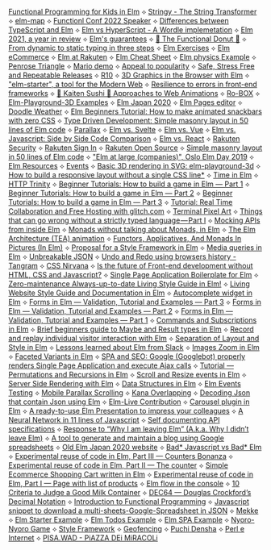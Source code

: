 [Functional Programming for Kids in Elm](https://lucamug.github.io/functional-programming-for-kids-in-elm/#/robot) ⟡ [Stringy - The String Transformer](https://lucamug.github.io/stringy/) ⟡ [elm-map](https://elm-map.guupa.com/) ⟡ [Functionl Conf 2022 Speaker](https://confengine.com/conferences/functional-conf-2022/proposal/16260/familiarity-or-guarantees-functional-programming-for-the-front-end) ⟡ [Differences between TypeScript and Elm](https://dev.to/lucamug/typescript-and-elm-3g38) ⟡ [Elm vs HyperScript - A Wordle implemetation](https://dev.to/lucamug/elm-vs-hyperscript-2m3m) ⟡ [Elm 2021, a year in review](https://dev.to/lucamug/elm-2021-a-year-in-review-4pho) ⟡ [Elm's guarantees](https://dev.to/lucamug/elms-guarantees-13e4) ⟡ [🍩 The Functional Donut 🍩](https://dev.to/lucamug/the-functional-donut-19pp) ⟡ [From dynamic to static typing in three steps](https://dev.to/lucamug/three-steps-4n7) ⟡ [Elm Exercises](https://ellie-app.com/dZLQZGDGgNsa1) ⟡ [Elm eCommerce](https://elm-ecommerce.guupa.com/) ⟡ [Elm at Rakuten](https://dev.to/lucamug/elm-6m8) ⟡ [Elm Cheat Sheet](https://twitter.com/luca_mug/status/1366200906606252037) ⟡ [Elm physics Example](https://elm-physics-example.guupa.com/) ⟡ [Penrose Triangle](https://ellie-app.com/bZVgZf8GJvja1) ⟡ [Mario demo](https://lucamug.github.io/mario/) ⟡ [Appeal to popularity](https://ellie-app.com/bY2R6xF5mWda1) ⟡ [Safe, Stress Free and Repeatable Releases](https://elm-release.surge.sh) ⟡ [R10](https://r10.netlify.app/) ⟡ [3D Graphics in the Browser with Elm](https://dev.to/lucamug/3d-graphics-in-the-browser-with-elm-4oh3) ⟡ ["elm-starter", a tool for the Modern Web](https://dev.to/lucamug/elm-starter-a-tool-for-the-modern-web-53b1) ⟡ [Resilience to errors in front-end frameworks](https://dev.to/lucamug/resilience-to-errors-of-front-end-frameworks-3hej) ⟡ [🍣 Kaiten Sushi 🍣 Approaches to Web Animations](https://dev.to/lucamug/kaiten-sushi-approaches-to-web-animations-306k) ⟡ [Ro-BOX](https://ro-box.netlify.app/) ⟡ [Elm-Playground-3D Examples](https://elm-playground-3d.netlify.app/) ⟡ [Elm Japan 2020](https://elmjapan.guupa.com/) ⟡ [Elm Pages editor](https://lucamug.github.io/elm-pages-editor/withEditorAndDebugger.html) ⟡ [Doodle Weather](https://www.youtube.com/watch?v=oxVYKm47DNE) ⟡ [Elm Beginners Tutorial: How to make animated snackbars with zero CSS](https://dev.to/lucamug/elm-beginners-tutorial-how-to-make-animated-snackbars-with-zero-css-12g1) ⟡ [Type Driven Development: Simple masonry layout in 50 lines of Elm code](https://dev.to/lucamug/type-driven-development-simple-masonry-layout-in-50-lines-of-elm-code-44n0) ⟡ [Parallax](https://login.account.rakuten.com/) ⟡ [Elm vs. Svelte](https://medium.com/@l.mugnaini/elm-vs-svelte-d8e6f0abf667) ⟡ [Elm vs. Vue](https://dev.to/lucamug/elm-vs-vue-2jok) ⟡ [Elm vs. Javascript: Side by Side Code Comparison](https://dev.to/lucamug/javascript-elm-side-by-side-code-comparison-4372) ⟡ [Elm vs. React](https://medium.com/@l.mugnaini/things-that-can-go-wrong-without-a-strictly-typed-language-part-ii-8b239a85f35a) ⟡ [Rakuten Security](https://static.id.rakuten.co.jp/static/about_security/jpn/) ⟡ [Rakuten Sign In](https://login.account.rakuten.com/sso/register?client_id=rakuten_tw01&redirect_uri=https%3A%2F%2Fwww.rakuten.com.tw%2Fmember%2Fdelegate&response_type=code&scope=openid+profile+email#/registration/1) ⟡ [Rakuten Open Source](https://rakutentech.github.io/) ⟡ [Simple masonry layout in 50 lines of Elm code](https://medium.com/@l.mugnaini/simple-masonry-layout-in-50-lines-of-elm-code-304ea9e9475c) ⟡ ["Elm at large (companies)", Oslo Elm Day 2019](https://www.youtube.com/watch?v=yH6o322S8XQ) ⟡ [Elm Resources](https://elm-resources.guupa.com/) ⟡ [Events]() ⟡ [Basic 3D rendering in SVG: elm-playground-3d](https://medium.com/@l.mugnaini/basic-3d-rendering-in-svg-elm-playground-3d-d1e8846cd06e) ⟡ [How to build a responsive layout without a single CSS line*](https://medium.com/@l.mugnaini/how-to-build-a-responsive-layout-without-a-single-css-line-afbdfe89bb6d) ⟡ [Time in Elm](https://medium.com/@l.mugnaini/time-in-elm-42f08b8973f3) ⟡ [HTTP Trinity](https://rakutentech.github.io/http-trinity/) ⟡ [Beginner Tutorials: How to build a game in Elm — Part 1](https://medium.com/@l.mugnaini/beginner-tutorials-how-to-build-a-game-in-elm-5491d6de8f25) ⟡ [Beginner Tutorials: How to build a game in Elm — Part 2](https://medium.com/@l.mugnaini/beginner-tutorials-how-to-build-a-game-in-elm-part-2-ae26eef8610b) ⟡ [Beginner Tutorials: How to build a game in Elm — Part 3](https://medium.com/@l.mugnaini/beginner-tutorials-how-to-build-a-game-in-elm-part-3-fe62c51f7510) ⟡ [Tutorial: Real Time Collaboration and Free Hosting with glitch.com](https://medium.com/@l.mugnaini/tutorial-real-time-collaboration-and-free-hosting-with-glitch-com-307b0c7398c6) ⟡ [Terminal Pixel Art](https://medium.com/@l.mugnaini/terminal-pixel-art-ad386d186dad) ⟡ [Things that can go wrong without a strictly typed language — Part I](https://itnext.io/things-that-can-go-wrong-without-a-strictly-typed-language-d91d418a53a1) ⟡ [Mocking APIs from inside Elm](https://medium.com/@l.mugnaini/mocking-apis-from-inside-elm-5efda32ee9fe) ⟡ [Monads without talking about Monads, in Elm](https://medium.com/@l.mugnaini/monads-without-talking-about-monads-in-elm-4b9b6ffd5ad5) ⟡ [The Elm Architecture (TEA) animation](https://medium.com/@l.mugnaini/the-elm-architecture-tea-animation-3efc555e8faf) ⟡ [Functors, Applicatives, And Monads In Pictures (In Elm)](https://medium.com/@l.mugnaini/functors-applicatives-and-monads-in-pictures-784c2b5786f7) ⟡ [Proposal for a Style Framework in Elm](https://medium.com/@l.mugnaini/proposal-for-a-style-framework-in-elm-f5a1919ab425) ⟡ [Media queries in Elm](https://medium.com/@l.mugnaini/media-queries-in-elm-7b8f75cabc72) ⟡ [Unbreakable JSON](https://medium.com/@l.mugnaini/unbreakable-json-95637300176c) ⟡ [Undo and Redo using browsers history - Tangram](https://medium.com/@l.mugnaini/undo-and-redo-using-browsers-history-1f1f963bf722) ⟡ [CSS Nirvana](https://medium.com/front-end-weekly/css-nirvana-a92ba04cca06) ⟡ [Is the future of Front-end development without HTML, CSS and Javascript?](https://medium.com/@l.mugnaini/is-the-future-of-front-end-development-without-html-css-and-javascript-e7bb0877980e) ⟡ [Single Page Application Boilerplate for Elm](https://medium.com/@l.mugnaini/single-page-application-boilerplate-for-elm-160bb5f3eec2) ⟡ [Zero-maintenance Always-up-to-date Living Style Guide in Elm!](https://medium.com/@l.mugnaini/zero-maintenance-always-up-to-date-living-style-guide-in-elm-dbf236d07522) ⟡ [Living Website Style Guide and Documentation in Elm](https://medium.com/@l.mugnaini/living-website-style-guide-and-documentation-in-elm-2f99b6d61da9) ⟡ [Autocomplete widget in Elm](https://medium.com/@l.mugnaini/autocomplete-widget-in-elm-4927b8e275db) ⟡ [Forms in Elm — Validation, Tutorial and Examples — Part 3](https://medium.com/@l.mugnaini/forms-in-elm-validation-tutorial-and-examples-part-3-5f66f9c87679) ⟡ [Forms in Elm — Validation, Tutorial and Examples — Part 2](https://medium.com/@l.mugnaini/forms-in-elm-validation-tutorial-and-examples-part-2-1b978437b5db) ⟡ [Forms in Elm —Validation, Tutorial and Examples — Part 1](https://medium.com/@l.mugnaini/i-believe-css-is-more-about-separation-of-presentation-and-content-42bd0435005) ⟡ [Commands and Subscriptions in Elm](https://medium.com/@l.mugnaini/commands-and-subscriptions-in-elm-9ff506e75d2d) ⟡ [Brief beginners guide to Maybe and Result types in Elm](https://medium.com/@l.mugnaini/brief-beginners-guide-to-maybe-and-result-types-in-elm-7649d2c3b970) ⟡ [Record and replay individual visitor interaction with Elm](https://medium.com/@l.mugnaini/record-and-replay-individual-visitor-interaction-with-elm-625814965508) ⟡ [Separation of Layout and Style in Elm](https://medium.com/@l.mugnaini/separation-of-layout-and-style-in-elm-882a3cbe1e7f) ⟡ [Lessons learned about Elm from Slack](https://medium.com/@l.mugnaini/lessons-learned-about-elm-from-slack-1d807d5d3627) ⟡ [Images Zoom in Elm](https://medium.com/@l.mugnaini/images-zoom-in-elm-ffb8c27b305e) ⟡ [Faceted Variants in Elm](https://medium.com/@l.mugnaini/faceted-variants-in-elm-c38b4d661355) ⟡ [SPA and SEO: Google (Googlebot) properly renders Single Page Application and execute Ajax calls](https://medium.com/@l.mugnaini/spa-and-seo-is-googlebot-able-to-render-a-single-page-application-1f74e706ab11) ⟡ [Tutorial — Permutations and Recursions in Elm](https://medium.com/@l.mugnaini/tutorial-permutations-and-recursions-in-elm-ad15e2288567) ⟡ [Scroll and Resize events in Elm](https://medium.com/@l.mugnaini/scroll-and-resize-events-in-elm-ac4f0589f42) ⟡ [Server Side Rendering with Elm](https://medium.com/@l.mugnaini/server-side-rendering-with-elm-9064170eb3cf) ⟡ [Data Structures in Elm](https://medium.com/@l.mugnaini/data-structures-in-elm-3dd609be1fa3) ⟡ [Elm Events Testing](https://medium.com/@l.mugnaini/elm-events-testing-a812dfbcb21) ⟡ [Mobile Parallax Scrolling](https://medium.com/@l.mugnaini/mobile-parallax-scrolling-523c23f248c9) ⟡ [Kana Overlapping](https://codeburst.io/kana-overlapping-8a89d23109ec?source=your_stories_page---------------------------) ⟡ [Decoding Json that contain Json using Elm](https://medium.com/@l.mugnaini/decoding-json-that-contain-json-using-elm-be66d0dec0ff?source=your_stories_page---------------------------) ⟡ [Elm-Live Contribution](https://www.npmjs.com/package/elm-live) ⟡ [Carousel plugin in Elm](https://medium.com/@l.mugnaini/carousel-plugin-in-elm-46e89272b185?source=your_stories_page---------------------------) ⟡ [A ready-to-use Elm Presentation to impress your colleagues](https://medium.com/@l.mugnaini/a-ready-to-use-elm-presentation-to-impress-your-colleagues-ee71cac8fe14?source=your_stories_page---------------------------) ⟡ [A Neural Network in 11 lines of Javascript](https://aboveintelligent.com/a-neural-network-in-11-lines-of-javascript-d58b38330178?source=your_stories_page---------------------------) ⟡ [Self documenting API specifications](https://medium.com/@l.mugnaini/self-documenting-api-specifications-41be58ec64a1?source=your_stories_page---------------------------) ⟡ [Response to “Why I am leaving Elm” (A.k.a. Why I didn’t leave Elm)](https://blog.guupa.com/post/response-to-why-i-am-leaving-elm.html) ⟡ [A tool to generate and maintain a blog using Google spreadsheets](https://medium.com/@l.mugnaini/a-tool-to-generate-and-maintain-a-blog-using-google-spreadsheets-a38367a94323?source=your_stories_page---------------------------) ⟡ [Old Elm Japan 2020 website](https://elm-tokyo-2020.netlify.com) ⟡ [Bad* Javascript vs Bad* Elm](https://medium.com/@l.mugnaini/bad-javascript-vs-bad-elm-6dc9661d109?source=your_stories_page---------------------------) ⟡ [Experimental reuse of code in Elm, Part III — Counters Bonanza](https://medium.com/@l.mugnaini/counters-bonanza-5e67855c0b83?source=your_stories_page---------------------------) ⟡ [Experimental reuse of code in Elm, Part II — The counter](https://medium.com/@l.mugnaini/recycling-elm-code-transforming-it-in-a-module-4946d5ccd3cd?source=your_stories_page---------------------------) ⟡ [Simple Ecommerce Shopping Cart written in Elm](https://medium.com/@l.mugnaini/simple-e-commerce-shopping-cart-written-in-elm-7fe31c6bf13d?source=your_stories_page---------------------------) ⟡ [Experimental reuse of code in Elm, Part I — Page with list of products](https://medium.com/@l.mugnaini/tutorial-how-to-recycle-in-elm-89b13b6c0bab?source=your_stories_page---------------------------) ⟡ [Elm flow in the console](https://medium.com/@l.mugnaini/elm-flow-in-the-console-16e6ceb4ce90?source=your_stories_page---------------------------) ⟡ [10 Criteria to Judge a Good Milk Container](https://medium.com/@l.mugnaini/10-criteria-to-judge-a-good-milk-container-52a94d3d8202?source=your_stories_page---------------------------) ⟡ [DEC64 — Douglas Crockford’s Decimal Notation](https://medium.com/@l.mugnaini/dec64-douglas-crockfords-decimal-notation-b25f19348d63?source=your_stories_page---------------------------) ⟡ [Introduction to Functional Programming](https://medium.com/@l.mugnaini/introduction-to-functional-programming-49c9e5c31df4?source=your_stories_page---------------------------) ⟡ [Javascript snippet to download a multi-sheets-Google-Spreadsheet in JSON](https://medium.com/@l.mugnaini/a-small-script-to-download-a-google-spreadsheet-with-multiple-worksheet-in-javascript-dafb14c65bae?source=your_stories_page---------------------------) ⟡ [Mekke](https://mekke.guupa.com/) ⟡ [Elm Starter Example](https://elm-starter.guupa.com/) ⟡ [Elm Todos Example](https://elm-todomvc.guupa.com/) ⟡ [Elm SPA Example](https://elm-spa-example.guupa.com/) ⟡ [Nyoro-Nyoro Game](https://nyny.surge.sh/) ⟡ [Style Framework](https://lucamug.github.io/style-framework/) ⟡ [Geofencing](https://romantic-tereshkova-b938b5.netlify.app/) ⟡ [Puchi Densha](https://puchi.guupa.com) ⟡ [Perl e Internet](https://www.libraccio.it/libro/9788838607783/alessandro-bellini-andrea-guidi/perl-e-internet.html) ⟡ [PISA.WAD - PiAZZA DEi MiRACOLi](https://www.youtube.com/watch?v=8dZ1CzfloRc)